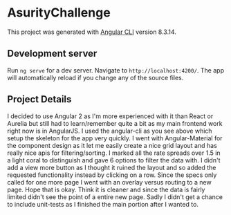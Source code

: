 # AsurityChallenge

This project was generated with [Angular CLI](https://github.com/angular/angular-cli) version 8.3.14.

## Development server

Run `ng serve` for a dev server. Navigate to `http://localhost:4200/`. The app will automatically reload if you change any of the source files.

## Project Details

I decided to use Angular 2 as I'm more experienced with it than React or Aurelia but still had to learn/remember quite a bit as my main frontend work right now is in AngularJS. I used the angular-cli as you see above which setup the skeleton for the app very quickly. I went with Angular-Material for the component design as it let me easily create a nice grid layout and has really nice apis for filtering/sorting. I marked all the rate spreads over 1.5 in a light coral to distinguish and gave 6 options to filter the data with. I didn't add a view more button as I thought it ruined the layout and so added the requested functionality instead by clicking on a row. Since the specs only called for one more page I went with an overlay versus routing to a new page. Hope that is okay. Think it is cleaner and since the data is fairly limited didn't see the point of a entire new page. Sadly I didn't get a chance to include unit-tests as I finished the main portion after I wanted to.
